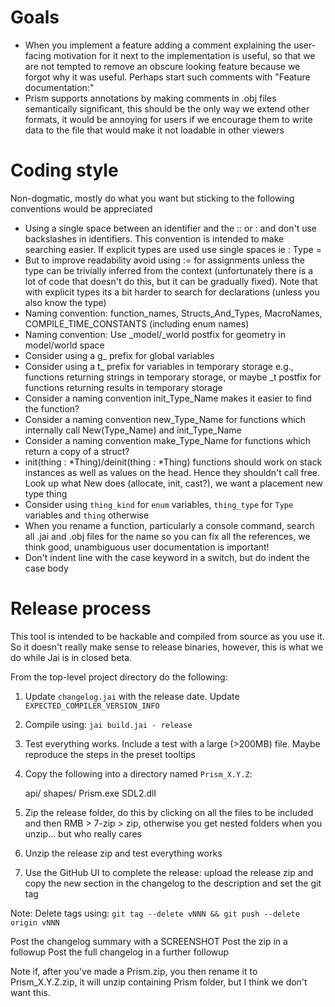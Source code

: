 # Goals

- When you implement a feature adding a comment explaining the user-facing motivation for it next to the implementation is useful, so that we are not tempted to remove an obscure looking feature because we forgot why it was useful. Perhaps start such comments with "Feature documentation:"
- Prism supports annotations by making comments in .obj files semantically significant, this should be the only way we extend other formats, it would be annoying for users if we encourage them to write data to the file that would make it not loadable in other viewers

# Coding style

Non-dogmatic, mostly do what you want but sticking to the following conventions would be appreciated

- Using a single space between an identifier and the :: or : and don't use backslashes in identifiers. This convention is intended to make searching easier. If explicit types are used use single spaces ie : Type =
- But to improve readability avoid using := for assignments unless the type can be trivially inferred from the context (unfortunately there is a lot of code that doesn't do this, but it can be gradually fixed). Note that with explicit types its a bit harder to search for declarations (unless you also know the type)
- Naming convention: function_names, Structs_And_Types, MacroNames, COMPILE_TIME_CONSTANTS (including enum names)
- Naming convention: Use _model/_world postfix for geometry in model/world space
- Consider using a g_ prefix for global variables
- Consider using a t_ prefix for variables in temporary storage e.g., functions returning strings in temporary storage, or maybe _t postfix for functions returning results in temporary storage
- Consider a naming convention init_Type_Name makes it easier to find the function?
- Consider a naming convention new_Type_Name for functions which internally call New(Type_Name) and init_Type_Name
- Consider a naming convention make_Type_Name for functions which return a copy of a struct?
- init(thing : *Thing)/deinit(thing : *Thing) functions should work on stack instances as well as values on the head. Hence they shouldn't call free. Look up what New does (allocate, init, cast?), we want a placement new type thing
- Consider using `thing_kind` for `enum` variables, `thing_type` for `Type` variables and `thing` otherwise
- When you rename a function, particularly a console command, search all .jai and .obj files for the name so you can fix all the references, we think good, unambiguous user documentation is important!
- Don't indent line with the case keyword in a switch, but do indent the case body


# Release process

This tool is intended to be hackable and compiled from source as you use it. So it doesn't really make sense to release binaries, however, this is what we do while Jai is in closed beta.

From the top-level project directory do the following:

1. Update `changelog.jai` with the release date. Update `EXPECTED_COMPILER_VERSION_INFO`
2. Compile using: `jai build.jai - release`
3. Test everything works. Include a test with a large (>200MB) file. Maybe reproduce the steps in the preset tooltips
4. Copy the following into a directory named `Prism_X.Y.Z`:

    api/
    shapes/
    Prism.exe
    SDL2.dll

5. Zip the release folder, do this by clicking on all the files to be included and then RMB > 7-zip > zip, otherwise you get nested folders when you unzip... but who really cares
6. Unzip the release zip and test everything works
7. Use the GitHub UI to complete the release: upload the release zip and copy the new section in the changelog to the description and set the git tag

Note: Delete tags using: `git tag --delete vNNN && git push --delete origin vNNN`

Post the changelog summary with a SCREENSHOT
Post the zip in a followup
Post the full changelog in a further followup

Note if, after you've made a Prism.zip, you then rename it to Prism_X.Y.Z.zip, it will unzip containing Prism folder, but I think we don't want this.
